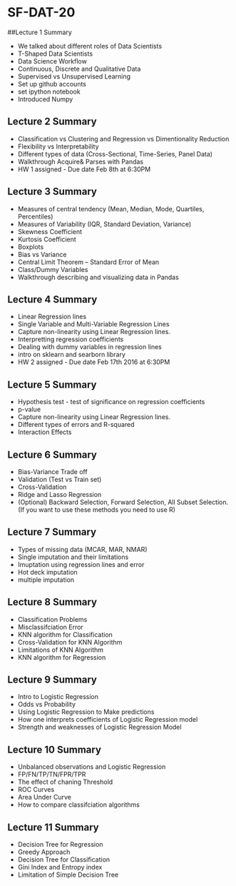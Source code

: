 # SF-DAT-20

##Lecture 1 Summary

 - We talked about different roles of Data Scientists 
 - T-Shaped Data Scientists
 - Data Science Workflow
 - Continuous, Discrete and Qualitative Data
 - Supervised vs Unsupervised Learning
 - Set up github accounts
 - set ipython notebook
 - Introduced Numpy
 	
## Lecture 2 Summary
- Classification vs Clustering and Regression vs Dimentionality Reduction
- Flexibility vs Interpretability
- Different types of data (Cross-Sectional, Time-Series, Panel Data) 
- Walkthrough Acquire& Parses with Pandas
- HW 1 assigned - Due date Feb 8th at 6:30PM

## Lecture 3 Summary
- Measures of central tendency (Mean, Median, Mode, Quartiles, Percentiles)- Measures of Variability (IQR, Standard Deviation, Variance)- Skewness Coefficient - Kurtosis Coefficient- Boxplots- Bias vs Variance- Central Limit Theorem – Standard Error of Mean- Class/Dummy Variables
- Walkthrough describing and visualizing data in Pandas

## Lecture 4 Summary
- Linear Regression lines
- Single Variable and Multi-Variable Regression Lines
- Capture non-linearity using Linear Regression lines.
- Interpretting regression coefficients
- Dealing with dummy variables in regression lines
- intro on sklearn and searborn library
- HW 2 assigned - Due date Feb 17th 2016 at 6:30PM

## Lecture 5 Summary
- Hypothesis test - test of significance on regression coefficients
- p-value
- Capture non-linearity using Linear Regression lines.
- Different types of errors and R-squared
- Interaction Effects
	
## Lecture 6 Summary

- Bias-Variance Trade off
- Validation (Test vs Train set)
- Cross-Validation
- Ridge and Lasso Regression
- (Optional) Backward Selection, Forward Selection, All Subset Selection. (If you want to use these methods you need to use R)

## Lecture 7 Summary
- Types of missing data (MCAR, MAR, NMAR)
- Single imputation and their limitations
- Imuptation using regression lines and error
- Hot deck imputation
- multiple imputation


## Lecture 8 Summary
- Classification Problems
- Misclassifciation Error
- KNN algorithm for Classification
- Cross-Validation for KNN Algorithm
- Limitations of KNN Algorithm
- KNN algorithm for Regression

## Lecture 9 Summary
- Intro to Logistic Regression
- Odds vs Probability
- Using Logistic Regression to Make predictions
- How one interprets coefficients of Logistic Regression model
- Strength and weaknesses of Logistic Regression Model

## Lecture 10 Summary
- Unbalanced observations and Logistic Regression
- FP/FN/TP/TN/FPR/TPR
- The effect of chaning Threshold
- ROC Curves
- Area Under Curve
- How to compare classifciation algorithms

## Lecture 11 Summary
- Decision Tree for Regression
- Greedy Approach
- Decision Tree for Classification
- Gini Index and Entropy index
- Limitation of Simple Decision Tree

